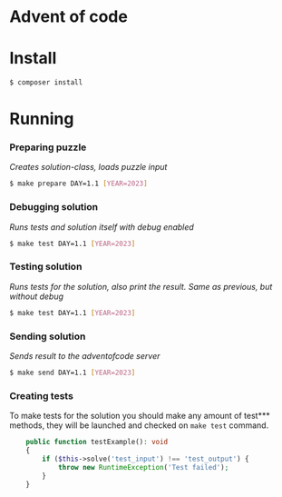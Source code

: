 # Advent of code

# Install
```bash
$ composer install
```

# Running
### Preparing puzzle
_Creates solution-class, loads puzzle input_
```bash
$ make prepare DAY=1.1 [YEAR=2023]
```

### Debugging solution
_Runs tests and solution itself with debug enabled_
```bash
$ make test DAY=1.1 [YEAR=2023]
```

### Testing solution
_Runs tests for the solution, also print the result. Same as previous, but without debug_
```bash
$ make test DAY=1.1 [YEAR=2023]
```

### Sending solution
_Sends result to the adventofcode server_
```bash
$ make send DAY=1.1 [YEAR=2023]
```

### Creating tests
To make tests for the solution you should make any amount of test*** methods, they will be launched and checked on `make test` command.
```php
    public function testExample(): void
    {
        if ($this->solve('test_input') !== 'test_output') {
            throw new RuntimeException('Test failed');
        } 
    }
```